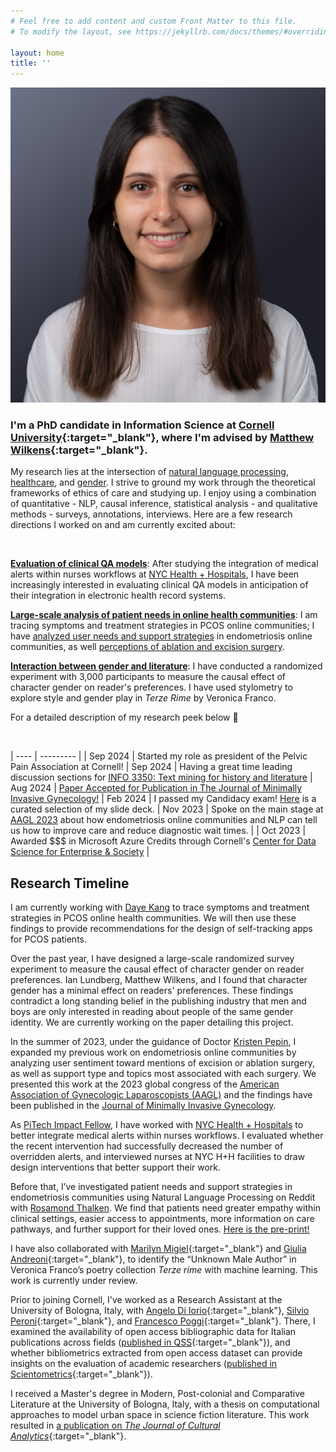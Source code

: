 ```yaml
---
# Feel free to add content and custom Front Matter to this file.
# To modify the layout, see https://jekyllrb.com/docs/themes/#overriding-theme-defaults

layout: home
title: ''
---
```


<!-- <img style="float: left;" src="assets/2022_compressed.jpg" width="200" alt="a very fancy photo of me in a suit smiling"> -->

![A fancy portrait of me wearing a suit](assets/2022_cropped.jpg)

### I'm a PhD candidate in Information Science at [Cornell University](http://infosci.cornell.edu/){:target="_blank"}, where I'm advised by [Matthew Wilkens](https://mattwilkens.com/){:target="_blank"}.

My research lies at the intersection of <u>natural language processing</u>, <u>healthcare</u>, and <u>gender</u>. I strive to ground my work through the theoretical frameworks of ethics of care and studying up. I enjoy using a combination of quantitative - NLP, causal inference, statistical analysis - and qualitative methods - surveys, annotations, interviews. Here are a few research directions I worked on and am currently excited about:

<br/>

**<u>Evaluation of clinical QA models</u>**: After studying the integration of medical alerts within nurses workflows at [NYC Health + Hospitals](https://www.nychealthandhospitals.org/), I have been increasingly interested in evaluating clinical QA models in anticipation of their integration in electronic health record systems.

**<u>Large-scale analysis of patient needs in online health communities</u>**: I am tracing symptoms and treatment strategies in PCOS online communities; I have [analyzed user needs and support strategies](https://doi.org/10.1101/2024.02.27.24303445) in endometriosis online communities, as well [perceptions of ablation and excision surgery](https://doi.org/10.1016/j.jmig.2024.08.001).

**<u>Interaction between gender and literature</u>**: I have conducted a randomized experiment with 3,000 participants to measure the causal effect of character gender on reader's preferences. I have used stylometry to explore style and gender play in *Terze Rime* by Veronica Franco.

For a detailed description of my research peek below 👀

<br/>

| ---- | --------- |
| Sep 2024 | Started my role as president of the Pelvic Pain Association at Cornell!
| Sep 2024 | Having a great time leading discussion sections for [INFO 3350: Text mining for history and literature](https://github.com/wilkens-teaching/info3350-f24)
| Aug 2024 | [Paper Accepted for Publication in The Journal of Minimally Invasive Gynecology!](https://doi.org/10.1016/j.jmig.2024.08.001)
| Feb 2024 | I passed my Candidacy exam! [Here](https://docs.google.com/presentation/d/1d8zZYhmgq5dP2t8_t4Q6VfFyfcWX_lwrm8XsXvXeulo/edit?usp=sharing) is a curated selection of my slide deck.
| Nov 2023 | Spoke on the main stage at [AAGL 2023](https://congress.aagl.org/) about how endometriosis online communities and NLP can tell us how to improve care and reduce diagnostic wait times. |
| Oct 2023 | Awarded $$$ in Microsoft Azure Credits through Cornell's [Center for Data Science for Enterprise & Society](https://datasciencecenter.cornell.edu/) |

## Research Timeline

<!-- Recently, I have evaluated the information quality, empathy and actionability of GPT4 responses to endometriosis patient questions. Specifically, I compared GPT4 performance at answering endometriosis questions vs general medical questions, as well as across prompting strategies. Based on these findings, I am currently formulating preliminary recommendations for patients on how to use minimal prompts to receive more accurate responses from GPT-based tools. -->

I am currently working with [Daye Kang](https://www.dayekang.info/) to trace symptoms and treatment strategies in PCOS online health communities. We will then use these findings to provide recommendations for the design of self-tracking apps for PCOS patients.

Over the past year, I have designed a large-scale randomized survey experiment to measure the causal effect of character gender on reader preferences. Ian Lundberg, Matthew Wilkens, and I found that character gender has a minimal effect on readers' preferences. These findings contradict a long standing belief in the publishing industry that men and boys are only interested in reading about people of the same gender identity. We are currently working on the paper detailing this project.

In the summer of 2023, under the guidance of Doctor [Kristen Pepin](https://weillcornell.org/kristen-pepin-md-phd), I expanded my previous work on endometriosis online communities by analyzing user sentiment toward mentions of excision or ablation surgery, as well as support type and topics most associated with each surgery. We presented this work at the 2023 global congress of the [American Association of Gynecologic Laparoscopists (AAGL)](aagl.org) and the findings have been published in the [Journal of Minimally Invasive Gynecology](https://doi.org/10.1016/j.jmig.2024.08.001).

As [PiTech Impact Fellow](https://www.pi.tech.cornell.edu/), I have worked with [NYC Health + Hospitals](https://www.nychealthandhospitals.org/) to better integrate medical alerts within nurses workflows. I evaluated whether the recent intervention had successfully decreased the number of overridden alerts, and interviewed nurses at NYC H+H facilities to draw design interventions that better support their work.

Before that, I’ve investigated patient needs and support strategies in endometriosis communities using Natural Language Processing on Reddit with [Rosamond Thalken](https://rosamondthalken.com/). We find that patients need greater empathy within clinical settings, easier access to appointments, more information on care pathways, and further support for their loved ones. [Here is the pre-print!](https://doi.org/10.1101/2024.02.27.24303445)

I have also collaborated with [Marilyn Migiel](https://romancestudies.cornell.edu/marilyn-migiel){:target="_blank"} and [Giulia Andreoni](https://romancestudies.cornell.edu/giulia-andreoni){:target="_blank"}, to identify the “Unknown Male Author” in Veronica Franco’s poetry collection *Terze rime* with machine learning. This work is currently under review.

Prior to joining Cornell, I've worked as a Research Assistant at the University of Bologna, Italy, with [Angelo Di Iorio](https://www.unibo.it/sitoweb/angelo.diiorio/en){:target="_blank"}, [Silvio Peroni](https://essepuntato.it/){:target="_blank"}, and [Francesco Poggi](http://personale.unimore.it/rubrica/dettaglio/fpoggi){:target="_blank"}. There, I examined the availability of open access bibliographic data for Italian publications across fields ([published in QSS](https://doi.org/10.1162/qss_a_00203){:target="_blank"}), and whether bibliometrics extracted from open access dataset can provide insights on the evaluation of academic researchers ([published in Scientometrics](https://doi.org/10.1007/s11192-022-04581-6){:target="_blank"}).

I received a Master's degree in Modern, Post-colonial and Comparative Literature at the University of Bologna, Italy, with a thesis on computational approaches to model urban space in science fiction literature. This work resulted in [a publication on _The Journal of Cultural Analytics_](https://doi.org/10.22148/001c.18120){:target="_blank"}.

<br/>

